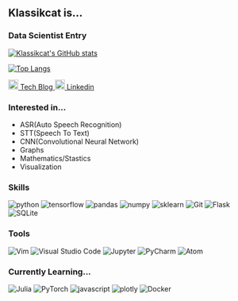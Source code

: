 ## Klassikcat is...

### Data Scientist Entry

[![Klassikcat's GitHub stats](https://github-readme-stats.vercel.app/api?username=klassikcat)](https://github.com/anuraghazra/github-readme-stats)

[![Top Langs](https://github-readme-stats.vercel.app/api/top-langs/?username=klassikcat)](https://github.com/anuraghazra/github-readme-stats)

<a href="https://klassikcat.tistory.com/"><img src="https://blog.kakaocdn.net/dn/YOaV5/btqNCx5i2oI/SN6tL5BkJX7bUjlkUQwoW0/img.png" width=20px> Tech Blog </a>   <a href="https://www.linkedin.com/in/%EC%A0%95%ED%83%9C-%EC%8B%A0-3137781a8/"><img src="https://cdn-icons-png.flaticon.com/512/174/174857.png" width=20px> Linkedin</a> 

### Interested in...
- ASR(Auto Speech Recognition)
- STT(Speech To Text)
- CNN(Convolutional Neural Network)
- Graphs
- Mathematics/Stastics
- Visualization

### Skills
<img alt="python" src ="https://img.shields.io/badge/Python-3776AB.svg?&style=for-the-badge&logo=Python&logoColor=white"/> <img alt="tensorflow" src ="https://img.shields.io/badge/TensorFlow-FF6F00.svg?&style=for-the-badge&logo=TensorFlow&logoColor=white"/> <img alt="pandas" src ="https://img.shields.io/badge/Pandas-150458.svg?&style=for-the-badge&logo=Pandas&logoColor=white"/> <img alt="numpy" src ="https://img.shields.io/badge/NumPy-013243.svg?&style=for-the-badge&logo=NumPy&logoColor=white"/> <img alt="sklearn" src ="https://img.shields.io/badge/scikit_learn-F7931E.svg?&style=for-the-badge&logo=scikit-learn&logoColor=white"/> <img alt="Git" src ="https://img.shields.io/badge/Git-F05032.svg?&style=for-the-badge&logo=Git&logoColor=white"/> <img alt="Flask" src ="https://img.shields.io/badge/Flask-000000.svg?&style=for-the-badge&logo=Flask&logoColor=white"/> <img alt="SQLite" src ="https://img.shields.io/badge/SQLite-003B57.svg?&style=for-the-badge&logo=SQLite&logoColor=white"/>


### Tools
<img alt="Vim" src ="https://img.shields.io/badge/Vim-019733.svg?&style=for-the-badge&logo=Vim&logoColor=white"/> <img alt="Visual Studio Code" src ="https://img.shields.io/badge/Visual_Studio_Code-007ACC.svg?&style=for-the-badge&logo=Visual-Studio-Code&logoColor=white"/> <img alt="Jupyter" src ="https://img.shields.io/badge/Jupyter-F37626.svg?&style=for-the-badge&logo=Jupyter&logoColor=white"/> <img alt="PyCharm" src ="https://img.shields.io/badge/PyCharm-000000.svg?&style=for-the-badge&logo=PyCharm&logoColor=white"/>  <img alt="Atom" src ="https://img.shields.io/badge/Atom-66595C.svg?&style=for-the-badge&logo=Atom&logoColor=white"/>


### Currently Learning...
<img alt="Julia" src ="https://img.shields.io/badge/Julia-9558B2.svg?&style=for-the-badge&logo=Julia&logoColor=white"/> <img alt="PyTorch" src ="https://img.shields.io/badge/PyTorch-EE4C2C.svg?&style=for-the-badge&logo=PyTorch&logoColor=white"/> <img alt="javascript" src ="https://img.shields.io/badge/JavaScript-F7DF1E.svg?&style=for-the-badge&logo=JavaScript&logoColor=black"/> <img alt="plotly" src ="https://img.shields.io/badge/Plotly-3F4F75.svg?&style=for-the-badge&logo=Plotly&logoColor=white"/> <img alt="Docker" src ="https://img.shields.io/badge/Docker-2496ED.svg?&style=for-the-badge&logo=Docker&logoColor=white"/>
